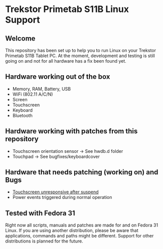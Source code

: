 # Trekstor Primetab S11B Linux Support

## Welcome

This repository has been set up to help you to run Linux on your Trekstor Primetab S11B Tablet PC. At the moment, development and testing is still going on and not for all hardware has a fix been found yet. 

## Hardware working out of the box

* Memory, RAM, Battery, USB
* WiFi (802.11 A/C/N)
* Screen
* Touchscreen
* Keyboard
* Bluetooth

## Hardware working with patches from this repository

* Touchscreen orientation sensor -> See hwdb.d folder
* Touchpad -> See bugfixes/keyboardcover

## Hardware that needs patching (working on) and Bugs

* [Touchscreen unresponsive after suspend](https://github.com/bedawi/trekstor-s11b/issues/1)
* Power events triggered during normal operation

## Tested with Fedora 31

Right now all scripts, manuals and patches are made for and on Fedora 31 Linux. If you are using another distribution, please be aware that applications, commands and paths might be different. Support for other distributions is planned for the future.
